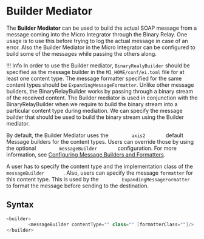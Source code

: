 # Builder Mediator

The **Builder Mediator** can be used to build the actual SOAP message from a message coming into the Micro Integrator through the Binary Relay. One usage is to use this before trying to log the actual message in case of an error. Also the Builder Mediator in the Micro Integrator can be configured to build some of the messages while passing the others along.

!!! Info
    In order to use the Builder mediator, `BinaryRealyBuilder` should be specified as the message builder in the `MI_HOME/conf/ei.toml` file for at least one content type. The message formatter specified for the same content types should be `ExpandingMessageFormatter`. Unlike other message builders, the BinaryRelayBuilder works by passing through a binary stream of the received content. The Builder mediator is used in conjunction with the BinaryRelayBuilder when we require to build the binary stream into a particular content type during mediation. We can specify the message builder that should be used to build the binary stream using the Builder mediator.

By default, the Builder Mediator uses the `         axis2        ` default Message builders for the content types. Users can override those by using the optional `         messageBuilder        ` configuration. For more information, see [Configuring Message Builders and Formatters](../../setup/message_builders_formatters/message-builders-and-formatters.md).

A user has to specify the content type and the implementation class of the `         messageBuilder        `. Also, users can specify the message `formatter` for this content type. This is used by the `         ExpandingMessageFormatter        ` to format the message before sending to the destination.

## Syntax

``` java
<builder>
        <messageBuilder contentType="" class="" [formatterClass=""]/>
</builder>
```

  
  
